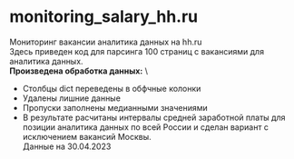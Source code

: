 # monitoring_salary_hh.ru
Мониторинг вакансии аналитика данных на hh.ru \
Здесь приведен код для парсинга 100 страниц с вакансиями для аналитика данных. \
**Произведена обработка данных:** \
* Столбцы dict переведены в обфчные колонки  
* Удалены лишние данные
* Пропуски заполнены медианными значениями
* В результате расчитаны интервалы средней заработной платы для позиции аналитика данных по всей России и сделан вариант с исключением вакансий Москвы. \
Данные на 30.04.2023
